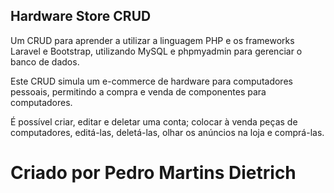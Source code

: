 ## Hardware Store CRUD

Um CRUD para aprender a utilizar a linguagem PHP e os frameworks Laravel e Bootstrap, utilizando MySQL e phpmyadmin para gerenciar o banco de dados.

Este CRUD simula um e-commerce de hardware para computadores pessoais, permitindo a compra e venda de componentes para computadores.

É possível criar, editar e deletar uma conta; colocar à venda peças de computadores, editá-las, deletá-las, olhar os anúncios na loja e comprá-las.

# Criado por Pedro Martins Dietrich